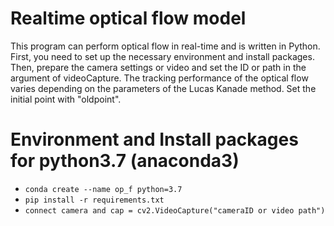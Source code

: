 # Realtime optical flow model
This program can perform optical flow in real-time and is written in Python. First, you need to set up the necessary environment and install packages. Then, prepare the camera settings or video and set the ID or path in the argument of videoCapture. The tracking performance of the optical flow varies depending on the parameters of the Lucas Kanade method. Set the initial point with "oldpoint".

# Environment and Install packages for python3.7 (anaconda3)
 - `conda create --name op_f python=3.7`
 - `pip install -r requirements.txt`
 - `connect camera and cap = cv2.VideoCapture("cameraID or video path")`  
